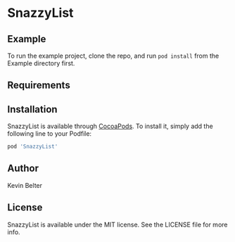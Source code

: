 # SnazzyList

## Example

To run the example project, clone the repo, and run `pod install` from the Example directory first.

## Requirements

## Installation

SnazzyList is available through [CocoaPods](https://cocoapods.org). To install
it, simply add the following line to your Podfile:

```ruby
pod 'SnazzyList'
```

## Author

Kevin Belter

## License

SnazzyList is available under the MIT license. See the LICENSE file for more info.
